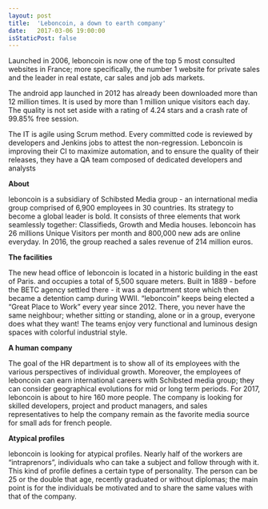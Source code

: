 ```yaml
---
layout: post
title:  'Leboncoin, a down to earth company'
date:   2017-03-06 19:00:00
isStaticPost: false
--- 
```

Launched in 2006, leboncoin is now one of the top 5 most consulted websites in France; more specifically, the number 1 website for private sales and the leader in real estate, car sales and job ads markets.
 
The android app launched in 2012 has already been downloaded more than 12 million times. It is used by more than 1 million unique visitors each day. The quality is not set aside with a rating of 4.24 stars and a crash rate of 99.85% free session.
 
The IT is agile using Scrum method. Every committed code is reviewed by developers and Jenkins jobs to attest the non-regression. Leboncoin is improving their CI to maximize automation, and to ensure the quality of their releases, they have a QA team composed of dedicated developers and analysts
 
**About**

leboncoin is a subsidiary of Schibsted Media group - an international media group comprised of 6,900 employees in 30 countries. Its strategy to become a global leader is bold. It consists of three elements that work seamlessly together: Classifieds, Growth and Media houses. leboncoin has 26 millions Unique Visitors per month and 800,000 new ads are online everyday. In 2016, the group reached a sales revenue of 214 million euros.
 
**The facilities**

The new head office of leboncoin  is located in a historic building in the east of Paris. and occupies a total of 5,500 square meters. Built in 1889 - before the BETC agency settled there -  it was a department store which then became a detention camp during WWII. “leboncoin” keeps being elected a “Great Place to Work” every year since 2012. There, you never have the same neighbour; whether sitting or standing, alone or in a group, everyone does  what they want! The teams enjoy very functional and luminous design spaces with colorful industrial style.

**A human company**

The goal of the HR department is to show all of its employees with the various perspectives of individual growth. Moreover, the employees of leboncoin can earn international careers with Schibsted media group; they can consider geographical evolutions for mid or long term periods. For 2017, leboncoin is about to hire 160 more people. The company is looking for skilled developers, project and product managers, and sales representatives to help the company remain as the favorite media source for small ads for french people.

**Atypical profiles**

leboncoin is looking for atypical profiles. Nearly half of the workers are “intraprenors”, individuals who can take a subject and follow through with it. This kind of profile defines a certain type of personality. The person can be 25 or the double that age, recently graduated or without diplomas; the main point is for the individuals  be motivated and to share the same values with that of  the company.
